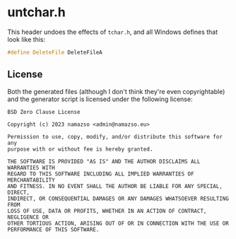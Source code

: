 # untchar.h

This header undoes the effects of `tchar.h`, and all Windows defines that look like this:

```cpp
#define DeleteFile DeleteFileA
```

## License

Both the generated files (although I don't think they're even copyrightable) and the generator script is licensed under the following license:

    BSD Zero Clause License
    
    Copyright (c) 2023 namazso <admin@namazso.eu>
    
    Permission to use, copy, modify, and/or distribute this software for any
    purpose with or without fee is hereby granted.
    
    THE SOFTWARE IS PROVIDED "AS IS" AND THE AUTHOR DISCLAIMS ALL WARRANTIES WITH
    REGARD TO THIS SOFTWARE INCLUDING ALL IMPLIED WARRANTIES OF MERCHANTABILITY
    AND FITNESS. IN NO EVENT SHALL THE AUTHOR BE LIABLE FOR ANY SPECIAL, DIRECT,
    INDIRECT, OR CONSEQUENTIAL DAMAGES OR ANY DAMAGES WHATSOEVER RESULTING FROM
    LOSS OF USE, DATA OR PROFITS, WHETHER IN AN ACTION OF CONTRACT, NEGLIGENCE OR
    OTHER TORTIOUS ACTION, ARISING OUT OF OR IN CONNECTION WITH THE USE OR
    PERFORMANCE OF THIS SOFTWARE.
